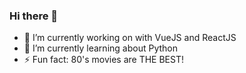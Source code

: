 ### Hi there 👋

- 🔭 I’m currently working on with VueJS and ReactJS
- 🌱 I’m currently learning about Python
- ⚡ Fun fact: 80's movies are THE BEST!
